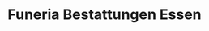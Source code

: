 ---
title: "Funeria Bestattungen Essen"
url: /essen/funeria-bestattungen-essen/
shop: Bestattungen
---